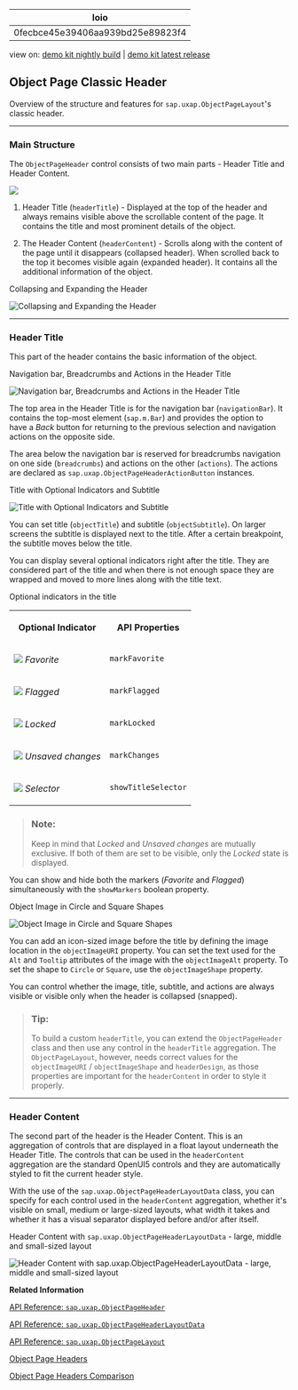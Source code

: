 <!-- loio0fecbce45e39406aa939bd25e89823f4 -->

| loio |
| -----|
| 0fecbce45e39406aa939bd25e89823f4 |

<div id="loio">

view on: [demo kit nightly build](https://openui5nightly.hana.ondemand.com/topic/0fecbce45e39406aa939bd25e89823f4) | [demo kit latest release](https://sdk.openui5.org/topic/0fecbce45e39406aa939bd25e89823f4)</div>

## Object Page Classic Header

Overview of the structure and features for `sap.uxap.ObjectPageLayout`'s classic header.

***

### Main Structure

The `ObjectPageHeader` control consists of two main parts - Header Title and Header Content.

 ![](images/loioe8468207c7504dcb8126157792b37ecf_HiRes.png) 

1.  Header Title \(`headerTitle`\) - Displayed at the top of the header and always remains visible above the scrollable content of the page. It contains the title and most prominent details of the object.

2.  The Header Content \(`headerContent`\) - Scrolls along with the content of the page until it disappears \(collapsed header\). When scrolled back to the top it becomes visible again \(expanded header\). It contains all the additional information of the object.


   
  
<a name="loio0fecbce45e39406aa939bd25e89823f4__fig_tzt_2gw_1cb"/>Collapsing and Expanding the Header

 ![](images/loio4e081060fae54366b424de28f722860c_LowRes.gif "Collapsing and Expanding the Header") 

***

### Header Title

This part of the header contains the basic information of the object.

   
  
<a name="loio0fecbce45e39406aa939bd25e89823f4__fig_a5m_qmh_ccb"/>Navigation bar, Breadcrumbs and Actions in the Header Title

 ![](images/loiob2459223fc504ea1a380590ac0c45a41_HiRes.png "Navigation bar, Breadcrumbs and Actions in the Header Title") 

The top area in the Header Title is for the navigation bar \(`navigationBar`\). It contains the top-most element \(`sap.m.Bar`\) and provides the option to have a *Back* button for returning to the previous selection and navigation actions on the opposite side.

The area below the navigation bar is reserved for breadcrumbs navigation on one side \(`breadcrumbs`\) and actions on the other \(`actions`\). The actions are declared as `sap.uxap.ObjectPageHeaderActionButton` instances.

   
  
<a name="loio0fecbce45e39406aa939bd25e89823f4__fig_rqv_1vh_ccb"/>Title with Optional Indicators and Subtitle

 ![](images/loio553c7d7128404063a00a4afba69a966d_HiRes.png "Title with Optional Indicators and Subtitle") 

You can set title \(`objectTitle`\) and subtitle \(`objectSubtitle`\). On larger screens the subtitle is displayed next to the title. After a certain breakpoint, the subtitle moves below the title.

You can display several optional indicators right after the title. They are considered part of the title and when there is not enough space they are wrapped and moved to more lines along with the title text.

<a name="loio0fecbce45e39406aa939bd25e89823f4__table_oxs_blm_2cb"/>Optional indicators in the title


<table>
<tr>
<th valign="top">

Optional Indicator



</th>
<th valign="top">

API Properties



</th>
</tr>
<tr>
<td valign="top">

 ![](images/loio7813cf4ed2754695a91a1aa67e94de39_HiRes.png) *Favorite* 



</td>
<td valign="top">

 `markFavorite` 



</td>
</tr>
<tr>
<td valign="top">

 ![](images/loio4c5abbfbce524a4aba4e48724c36a345_HiRes.png) *Flagged* 



</td>
<td valign="top">

 `markFlagged` 



</td>
</tr>
<tr>
<td valign="top">

 ![](images/loio52d023e0f3674110ac99f4a72b74b428_HiRes.png) *Locked* 



</td>
<td valign="top">

 `markLocked` 



</td>
</tr>
<tr>
<td valign="top">

 ![](images/loiof89451a47cc54e0186d1e597f2f18682_HiRes.png) *Unsaved changes* 



</td>
<td valign="top">

 `markChanges` 



</td>
</tr>
<tr>
<td valign="top">

 ![](images/loiod7144c249b8d4168a7129f583e7c5674_HiRes.png) *Selector* 



</td>
<td valign="top">

 `showTitleSelector` 



</td>
</tr>
</table>

> ### Note:  
> Keep in mind that *Locked* and *Unsaved changes* are mutually exclusive. If both of them are set to be visible, only the *Locked* state is displayed.

You can show and hide both the markers \(*Favorite* and *Flagged*\) simultaneously with the `showMarkers` boolean property.

   
  
<a name="loio0fecbce45e39406aa939bd25e89823f4__fig_uc4_2rh_ccb"/>Object Image in Circle and Square Shapes

 ![](images/loiodf92915521c34aaf8e2d1f7e7b509ab7_LowRes.gif "Object Image in Circle and Square Shapes") 

You can add an icon-sized image before the title by defining the image location in the `objectImageURI` property. You can set the text used for the `Alt` and `Tooltip` attributes of the image with the `objectImageAlt` property. To set the shape to `Circle` or `Square`, use the `objectImageShape` property.

You can control whether the image, title, subtitle, and actions are always visible or visible only when the header is collapsed \(snapped\).

> ### Tip:  
> To build a custom `headerTitle`, you can extend the `ObjectPageHeader` class and then use any control in the `headerTitle` aggregation. The `ObjectPageLayout`, however, needs correct values for the `objectImageURI` / `objectImageShape` and `headerDesign`, as those properties are important for the `headerContent` in order to style it properly.

***

### Header Content

The second part of the header is the Header Content. This is an aggregation of controls that are displayed in a float layout underneath the Header Title. The controls that can be used in the `headerContent` aggregation are the standard OpenUI5 controls and they are automatically styled to fit the current header style.

With the use of the `sap.uxap.ObjectPageHeaderLayoutData` class, you can specify for each control used in the `headerContent` aggregation, whether it's visible on small, medium or large-sized layouts, what width it takes and whether it has a visual separator displayed before and/or after itself.

   
  
<a name="loio0fecbce45e39406aa939bd25e89823f4__fig_azb_j1n_ccb"/>Header Content with `sap.uxap.ObjectPageHeaderLayoutData` - large, middle and small-sized layout

 ![](images/loio40e357c0789d4982a5223ea6f9143315_LowRes.gif "Header Content with sap.uxap.ObjectPageHeaderLayoutData -
					large, middle and small-sized layout") 

**Related Information**  


[API Reference: `sap.uxap.ObjectPageHeader`](https://sdk.openui5.org/api/sap.uxap.ObjectPageHeader)

[API Reference: `sap.uxap.ObjectPageHeaderLayoutData`](https://sdk.openui5.org/api/sap.uxap.ObjectPageHeaderLayoutData)

[API Reference: `sap.uxap.ObjectPageLayout`](https://sdk.openui5.org/api/sap.uxap.ObjectPageLayout)

[Object Page Headers](Object_Page_Headers_d2ef009.md "The sap.uxap.ObjectPageLayout control has two types of header - classic header and dynamic header.")

[Object Page Headers Comparison](Object_Page_Headers_Comparison_9c9d94f.md "This section explains the differences and similarities between the two types of header of the sap.uxap.ObjectPageLayout control.")

